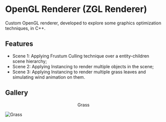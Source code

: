 # OpenGL Renderer (ZGL Renderer)

Custom OpenGL renderer, developed to explore some graphics optimization techniques, in C++.

## Features

- Scene 1: Applying Frustum Culling technique over a entity-children scene hierarchy;
- Scene 2: Applying Instancing to render multiple objects in the scene;
- Scene 3: Applying Instancing to render multiple grass leaves and simulating wind animation on them.

## Gallery

<p align="center">Grass</p>

![Grass](./Media/grass_anim.gif)

